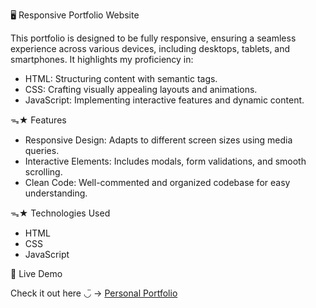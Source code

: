 🖥️ Responsive Portfolio Website

This portfolio is designed to be fully responsive, ensuring a seamless experience across various devices, including desktops, tablets, and smartphones. It highlights my proficiency in:
- HTML: Structuring content with semantic tags.
- CSS: Crafting visually appealing layouts and animations.
- JavaScript: Implementing interactive features and dynamic content.

ᯓ★ Features

- Responsive Design: Adapts to different screen sizes using media queries.
- Interactive Elements: Includes modals, form validations, and smooth scrolling.
- Clean Code: Well-commented and organized codebase for easy understanding.

ᯓ★ Technologies Used
- HTML
- CSS 
- JavaScript

🔗 Live Demo

Check it out here ◡̈ → [Personal Portfolio](https://personal-portfolio-omega-sable-48.vercel.app)
